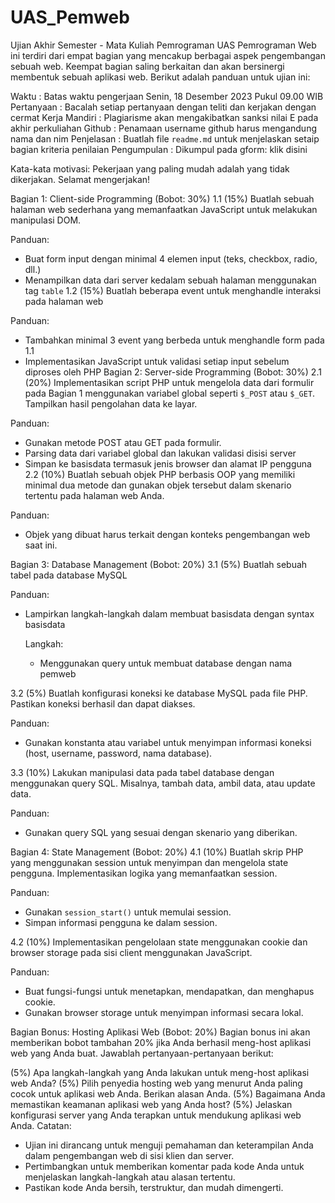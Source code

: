 # UAS_Pemweb

Ujian Akhir Semester - Mata Kuliah Pemrograman
UAS Pemrograman Web ini terdiri dari empat bagian yang mencakup berbagai aspek pengembangan sebuah web. Keempat bagian saling berkaitan dan akan bersinergi membentuk sebuah aplikasi web. Berikut adalah panduan untuk ujian ini:

Waktu	:	Batas waktu pengerjaan Senin, 18 Desember 2023 Pukul 09.00 WIB
Pertanyaan	:	Bacalah setiap pertanyaan dengan teliti dan kerjakan dengan cermat
Kerja Mandiri	:	Plagiarisme akan mengakibatkan sanksi nilai E pada akhir perkuliahan
Github	:	Penamaan username github harus mengandung nama dan nim
Penjelasan	:	Buatlah file `readme.md` untuk menjelaskan setaip bagian kriteria penilaian
Pengumpulan	:	Dikumpul pada gform: klik disini

Kata-kata motivasi: Pekerjaan yang paling mudah adalah yang tidak dikerjakan. Selamat mengerjakan!

Bagian 1: Client-side Programming (Bobot: 30%)
1.1 (15%) Buatlah sebuah halaman web sederhana yang memanfaatkan JavaScript untuk melakukan manipulasi DOM.

Panduan:
- Buat form input dengan minimal 4 elemen input (teks, checkbox, radio, dll.)
- Menampilkan data dari server kedalam sebuah halaman menggunakan tag `table`
1.2 (15%) Buatlah beberapa event untuk menghandle interaksi pada halaman web

Panduan:
- Tambahkan minimal 3 event yang berbeda untuk menghandle form pada 1.1
- Implementasikan JavaScript untuk validasi setiap input sebelum diproses oleh PHP
Bagian 2: Server-side Programming (Bobot: 30%)
2.1 (20%) Implementasikan script PHP untuk mengelola data dari formulir pada Bagian 1 menggunakan variabel global seperti `$_POST` atau `$_GET`. Tampilkan hasil pengolahan data ke layar.

Panduan:
- Gunakan metode POST atau GET pada formulir.
- Parsing data dari variabel global dan lakukan validasi disisi server
- Simpan ke basisdata termasuk jenis browser dan alamat IP pengguna
2.2 (10%) Buatlah sebuah objek PHP berbasis OOP yang memiliki minimal dua metode dan gunakan objek tersebut dalam skenario tertentu pada halaman web Anda.

Panduan:
- Objek yang dibuat harus terkait dengan konteks pengembangan web saat ini.

Bagian 3: Database Management (Bobot: 20%)
3.1 (5%) Buatlah sebuah tabel pada database MySQL

Panduan:
- Lampirkan langkah-langkah dalam membuat basisdata dengan syntax basisdata

  Langkah:
  - Menggunakan query untuk membuat database dengan nama pemweb

3.2 (5%) Buatlah konfigurasi koneksi ke database MySQL pada file PHP. Pastikan koneksi berhasil dan dapat diakses.

Panduan:
- Gunakan konstanta atau variabel untuk menyimpan informasi koneksi (host, username, password, nama database).

3.3 (10%) Lakukan manipulasi data pada tabel database dengan menggunakan query SQL. Misalnya, tambah data, ambil data, atau update data.

Panduan:
- Gunakan query SQL yang sesuai dengan skenario yang diberikan.

Bagian 4: State Management (Bobot: 20%)
4.1 (10%) Buatlah skrip PHP yang menggunakan session untuk menyimpan dan mengelola state pengguna. Implementasikan logika yang memanfaatkan session.

Panduan:
- Gunakan `session_start()` untuk memulai session.
- Simpan informasi pengguna ke dalam session.

4.2 (10%) Implementasikan pengelolaan state menggunakan cookie dan browser storage pada sisi client menggunakan JavaScript.

Panduan:
- Buat fungsi-fungsi untuk menetapkan, mendapatkan, dan menghapus cookie.
- Gunakan browser storage untuk menyimpan informasi secara lokal.

Bagian Bonus: Hosting Aplikasi Web (Bobot: 20%)
Bagian bonus ini akan memberikan bobot tambahan 20% jika Anda berhasil meng-host aplikasi web yang Anda buat. Jawablah pertanyaan-pertanyaan berikut:

(5%) Apa langkah-langkah yang Anda lakukan untuk meng-host aplikasi web Anda?
(5%) Pilih penyedia hosting web yang menurut Anda paling cocok untuk aplikasi web Anda. Berikan alasan Anda.
(5%) Bagaimana Anda memastikan keamanan aplikasi web yang Anda host?
(5%) Jelaskan konfigurasi server yang Anda terapkan untuk mendukung aplikasi web Anda.
Catatan:
- Ujian ini dirancang untuk menguji pemahaman dan keterampilan Anda dalam pengembangan web di sisi klien dan server.
- Pertimbangkan untuk memberikan komentar pada kode Anda untuk menjelaskan langkah-langkah atau alasan tertentu.
- Pastikan kode Anda bersih, terstruktur, dan mudah dimengerti.
